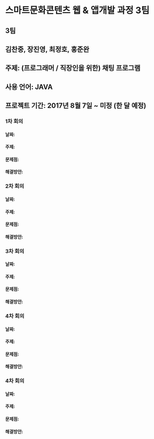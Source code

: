 # 스마트문화콘텐츠 웹 & 앱개발 과정 3팀

## 3팀
## 김찬중, 장진영, 최정호, 홍준완 

## 주제: (프로그래머 / 직장인을 위한) 채팅 프로그램
## 사용 언어: JAVA
## 프로젝트 기간: 2017년 8월 7일 ~ 미정 (한 달 예정)

### 1차 회의
#### 날짜: 
#### 주제: 
#### 문제점: 
#### 해결방안: 

### 2차 회의
#### 날짜: 
#### 주제: 
#### 문제점: 
#### 해결방안: 

### 3차 회의
#### 날짜: 
#### 주제: 
#### 문제점: 
#### 해결방안: 

### 4차 회의
#### 날짜: 
#### 주제: 
#### 문제점: 
#### 해결방안: 

### 4차 회의
#### 날짜: 
#### 주제: 
#### 문제점: 
#### 해결방안: 
